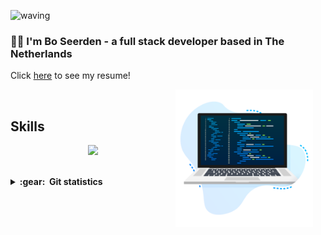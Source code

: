 ![waving](https://capsule-render.vercel.app/api?type=waving&height=200&text=bdseerden%20&fontAlignY=40&color=gradient)

### :man_technologist: I'm Bo Seerden - a full stack developer based in The Netherlands

Click [here](https://www.linkedin.com/in/boseerden/overlay/1635499381842/single-media-viewer/) to see my resume!

<img align='right' height='220' style="margin-right:20px" src='assets/programmer.png' alt='Programmer'>

<br>
<h2>Skills</h2>

<p align="center">
  <a href="https://www.linkedin.com/in/boseerden/">
    <img src="https://skillicons.dev/icons?i=git,vscode,html,css,js,react,redux,postgres,bootstrap,express" />
  </a>
</p>
<br>

<details close="true">
  <summary><b>:gear: &nbsp;Git statistics</b></summary>
  <img height="150px" src="https://github-readme-stats.vercel.app/api?username=bdseerden&show_icons=true&theme=highcontrast" />
  <img height="150px" src="https://github-readme-stats.vercel.app/api/top-langs/?username=bdseerden&hide=html&layout=compact&theme=highcontrast" />
 
 </details>
